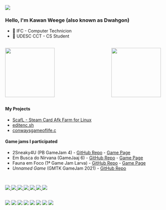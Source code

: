 <a href="https://github.com/Dwahgon" align="center">
<img src="https://user-images.githubusercontent.com/47753585/180626931-7b02b93b-16a6-4382-a959-1e6d0a98bf5c.png"/>
</a>




### Hello, I'm Kawan Weege (also known as Dwahgon)
 - 🏫 IFC - Computer Technicion
 - 🏫 UDESC CCT - CS Student

##

<a href="https://github.com/Dwahgon">
<img height="160em" align="left" src="https://github-readme-stats.vercel.app/api?username=Dwahgon&show_icons=true&theme=dark&include_all_commits=true&count_private=true"/>
<img height="160em" align="right" src="https://github-readme-stats.vercel.app/api/top-langs/?username=Dwahgon&layout=compact&langs_count=7&theme=dark"/>
</a>
<br clear="both"/>

##

#### My Projects
 
 * [ScafL - Steam Card Afk Farm for Linux](https://github.com/Dwahgon/scafl)
 * [editenc.sh](https://github.com/Dwahgon/editenc.sh)
 * [conwaysgameoflife.c](https://github.com/Dwahgon/conwaysgameoflife.c)

#### Game jams I participated
 
 * 2Sneaky4U (PB GameJam 4) - [GitHub Repo](https://github.com/Patogonia/pb_gamejam_4) - [Game Page](https://coffescript.itch.io/2sneaky4u)
 * Em Busca do Nirvana (GameJaaj 6) - [GitHub Repo](https://github.com/ColmeiaUDESC/gamejaaj6) - [Game Page](https://colmeia.itch.io/em-busca-do-nirvana)
 * Fauna em Foco (1ª Game Jam Larva) - [GitHub Repo](https://github.com/ColmeiaUDESC/fauna-em-foco) - [Game Page](https://dwahgon.itch.io/fauna-em-foco)
 * *Unnamed Game* (GMTK GameJam 2021) - [GitHub Repo](https://github.com/Patogonia/gmtk-gamejam)
 
##
  
<a href="https://github.com/Dwahgon" style="display: inline_block"><br>
  <img src="https://img.shields.io/badge/OS-Arch_Linux-informational?style=flat&logo=arch-linux&logoColor=white&color=green"/>
  <img src="https://img.shields.io/badge/Shell-Bash-informational?style=flat&logo=gnu-bash&logoColor=white&color=green"/>
  <img src="https://img.shields.io/badge/Editor-VSCode-informational?style=flat&logo=visual-studio-code&logoColor=white&color=green"/>
  <img src="https://img.shields.io/badge/Engine-Godot-informational?style=flat&logo=godot-engine&logoColor=white&color=green"/>
  <img src="https://img.shields.io/badge/Code-Python-informational?style=flat&logo=python&logoColor=white&color=green"/>
  <img src="https://img.shields.io/badge/Code-C-informational?style=flat&logo=c&logoColor=white&color=green"/>
  <img src="https://img.shields.io/badge/Code-Java-informational?style=flat&logo=java&logoColor=white&color=green"/>
</a>
  
##
  
<div>
 <a href = "https://www.paypal.com/donate/?hosted_button_id=TSARHWQFKSEBA"><img src="https://img.shields.io/badge/Paypal-97ca00?style=for-the-badge&logo=paypal&logoColor=white" target="_blank"></a>
  <a href = "https://twitter.com/the_dwahgon"><img src="https://img.shields.io/badge/Twitter-97ca00?style=for-the-badge&logo=twitter&logoColor=white" target="_blank"></a>
  <a href = "https://discordapp.com/users/265672866115223556"><img src="https://img.shields.io/badge/Discord-97ca00?style=for-the-badge&logo=discord&logoColor=white" target="_blank"></a>
  <a href = "mailto:therealdragonofwar@gmail.com"><img src="https://img.shields.io/badge/Gmail-97ca00?style=for-the-badge&logo=gmail&logoColor=white" target="_blank"></a>
  <a href="https://www.linkedin.com/in/kawan-weege-62a0a01b5/" target="_blank"><img src="https://img.shields.io/badge/LinkedIn-97ca00?style=for-the-badge&logo=linkedin&logoColor=white" target="_blank"></a> 
  <a href = "https://www.reddit.com/user/DragonOfWar"><img src="https://img.shields.io/badge/Reddit-97ca00?style=for-the-badge&logo=reddit&logoColor=white" target="_blank"></a>
  <a href = "https://www.twitch.tv/the_dwahgon"><img src="https://img.shields.io/badge/Twitch-97ca00?style=for-the-badge&logo=twitch&logoColor=white" target="_blank"></a>
  <a href = "https://steamcommunity.com/id/Dwahgon/"><img src="https://img.shields.io/badge/Steam-97ca00?style=for-the-badge&logo=steam&logoColor=white" target="_blank"></a>
</div>
